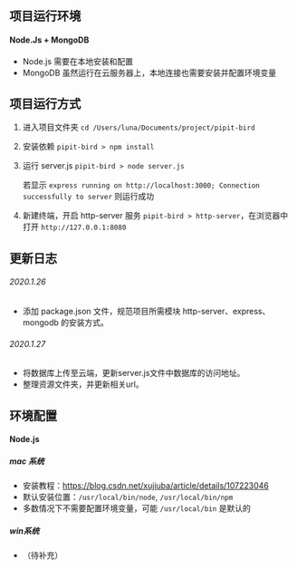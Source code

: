 ## 项目运行环境

#### Node.Js + MongoDB

- Node.js 需要在本地安装和配置
- MongoDB 虽然运行在云服务器上，本地连接也需要安装并配置环境变量





## 项目运行方式

1. 进入项目文件夹 `cd /Users/luna/Documents/project/pipit-bird`

2. 安装依赖 `pipit-bird > npm install`

3. 运行 server.js `pipit-bird > node server.js`

   若显示 `express running on http://localhost:3000; Connection successfully to server` 则运行成功

4. 新建终端，开启 http-server 服务 `pipit-bird > http-server`，在浏览器中打开 `http://127.0.0.1:8080`





## 更新日志

###### 2020.1.26 

- 添加 package.json 文件，规范项目所需模块 http-server、express、mongodb 的安装方式。

###### 2020.1.27

- 将数据库上传至云端，更新server.js文件中数据库的访问地址。
- 整理资源文件夹，并更新相关url。





## 环境配置

#### Node.js

##### mac 系统

- 安装教程：https://blog.csdn.net/xujiuba/article/details/107223046
- 默认安装位置：`/usr/local/bin/node`, `/usr/local/bin/npm`
- 多数情况下不需要配置环境变量，可能 `/usr/local/bin` 是默认的

##### win系统

- （待补充）